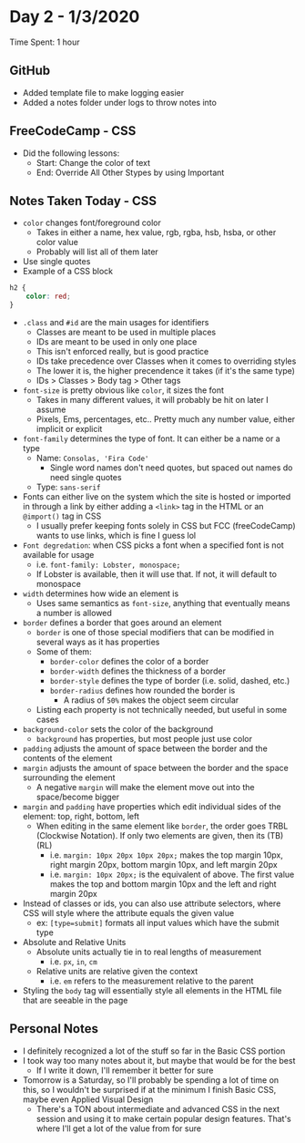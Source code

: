 # Day 2 - 1/3/2020

Time Spent: 1 hour

## GitHub

- Added template file to make logging easier
- Added a notes folder under logs to throw notes into

## FreeCodeCamp - CSS

- Did the following lessons:
    - Start: Change the color of text
    - End: Override All Other Stypes by using Important

## Notes Taken Today - CSS

- `color` changes font/foreground color
    - Takes in either a name, hex value, rgb, rgba, hsb, hsba, or other color value
    - Probably will list all of them later
- Use single quotes
- Example of a CSS block

```css
h2 {
    color: red;
}
```

- `.class` and `#id` are the main usages for identifiers
    - Classes are meant to be used in multiple places
    - IDs are meant to be used in only one place
    - This isn't enforced really, but is good practice
    - IDs take precedence over Classes when it comes to overriding styles
    - The lower it is, the higher precendence it takes (if it's the same type)
    - IDs > Classes > Body tag > Other tags
- `font-size` is pretty obvious like `color`, it sizes the font
    - Takes in many different values, it will probably be hit on later I assume
    - Pixels, Ems, percentages, etc.. Pretty much any number value, either implicit or explicit
- `font-family` determines the type of font. It can either be a name or a type
    - Name: `Consolas, 'Fira Code'`
        - Single word names don't need quotes, but spaced out names do need single quotes
    - Type: `sans-serif`
- Fonts can either live on the system which the site is hosted or imported in through a link by either adding a `<link>` tag in the HTML or an `@import()` tag in CSS
    - I usually prefer keeping fonts solely in CSS but FCC (freeCodeCamp) wants to use links, which is fine I guess lol
- `Font degredation`: when CSS picks a font when a specified font is not available for usage
    - i.e. `font-family: Lobster, monospace;`
    - If Lobster is available, then it will use that. If not, it will default to monospace
- `width` determines how wide an element is
    - Uses same semantics as `font-size`, anything that eventually means a number is allowed
- `border` defines a border that goes around an element
    - `border` is one of those special modifiers that can be modified in several ways as it has properties
    - Some of them:
        - `border-color` defines the color of a border
        - `border-width` defines the thickness of a border
        - `border-style` defines the type of border (i.e. solid, dashed, etc.)
        - `border-radius` defines how rounded the border is
            - A radius of `50%` makes the object seem circular
    - Listing each property is not technically needed, but useful in some cases
- `background-color` sets the color of the background
    - `background` has properties, but most people just use color
- `padding` adjusts the amount of space between the border and the contents of the element
- `margin` adjusts the amount of space between the border and the space surrounding the element
    - A negative `margin` will make the element move out into the space/become bigger
- `margin` and `padding` have properties which edit individual sides of the element: top, right, bottom, left
    - When editing in the same element like `border`, the order goes TRBL (Clockwise Notation). If only two elements are given, then its (TB)(RL)
        - i.e. `margin: 10px 20px 10px 20px;` makes the top margin 10px, right margin 20px, bottom margin 10px, and left margin 20px
        - i.e. `margin: 10px 20px;` is the equivalent of above. The first value makes the top and bottom margin 10px and the left and right margin 20px
- Instead of classes or ids, you can also use attribute selectors, where CSS will style where the attribute equals the given value
    - ex: `[type=submit]` formats all input values which have the submit type
- Absolute and Relative Units
    - Absolute units actually tie in to real lengths of measurement
        - i.e. `px`, `in`, `cm`
    - Relative units are relative given the context
        - i.e. `em` refers to the measurement relative to the parent
- Styling the `body` tag will essentially style all elements in the HTML file that are seeable in the page

## Personal Notes

- I definitely recognized a lot of the stuff so far in the Basic CSS portion
- I took way too many notes about it, but maybe that would be for the best
    - If I write it down, I'll remember it better for sure
- Tomorrow is a Saturday, so I'll probably be spending a lot of time on this, so I wouldn't be surprised if at the minimum I finish Basic CSS, maybe even Applied Visual Design
    - There's a TON about intermediate and advanced CSS in the next session and using it to make certain popular design features. That's where I'll get a lot of the value from for sure
